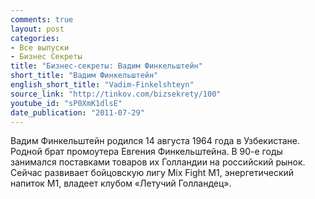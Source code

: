 ```yaml
---
comments: true
layout: post
categories:
- Все выпуски
- Бизнес Секреты
title: "Бизнес-секреты: Вадим Финкельштейн"
short_title: "Вадим Финкельштейн"
english_short_title: "Vadim-Finkelshteyn"
source_link: "http://tinkov.com/bizsekrety/100"
youtube_id: "sP0XmK1dlsE"
date_publication: "2011-07-29"
---
```

Вадим Финкельштейн родился 14 августа 1964 года в Узбекистане. Родной брат промоутера Евгения Финкельштейна. В 90-е годы занимался поставками товаров их Голландии на российский рынок. Сейчас развивает бойцовскую лигу Mix Fight M1, энергетический напиток M1, владеет клубом «Летучий Голландец».
